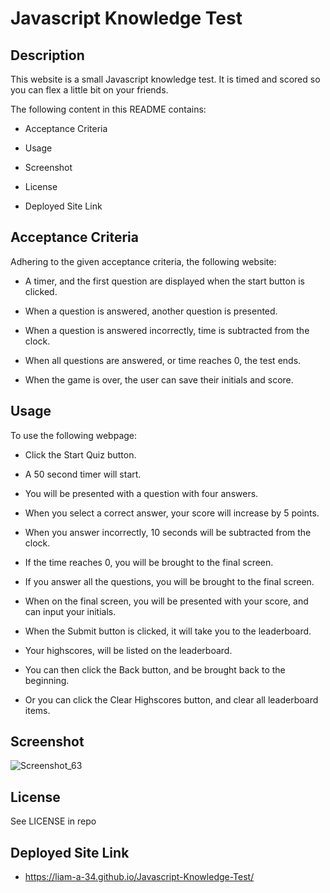 # Javascript Knowledge Test

## Description

This website is a small Javascript knowledge test. It is timed and scored so you can flex a little bit on your friends.

The following content in this README contains:

* Acceptance Criteria

* Usage

* Screenshot

* License

* Deployed Site Link

## Acceptance Criteria

Adhering to the given acceptance criteria, the following website:

* A timer, and the first question are displayed when the start button is clicked.

* When a question is answered, another question is presented.

* When a question is answered incorrectly, time is subtracted from the clock.

* When all questions are answered, or time reaches 0, the test ends.

* When the game is over, the user can save their initials and score.

## Usage

To use the following webpage:

* Click the Start Quiz button.

* A 50 second timer will start.

* You will be presented with a question with four answers.

* When you select a correct answer, your score will increase by 5 points.

* When you answer incorrectly, 10 seconds will be subtracted from the clock.

* If the time reaches 0, you will be brought to the final screen.

* If you answer all the questions, you will be brought to the final screen.

* When on the final screen, you will be presented with your score, and can input your initials.

* When the Submit button is clicked, it will take you to the leaderboard.

* Your highscores, will be listed on the leaderboard.

* You can then click the Back button, and be brought back to the beginning.

* Or you can click the Clear Highscores button, and clear all leaderboard items.

## Screenshot

![Screenshot_63](https://user-images.githubusercontent.com/113379247/200028906-49dc7ca0-7226-46ce-849a-2239e9bf835a.png)

## License 

See LICENSE in repo

## Deployed Site Link

* https://liam-a-34.github.io/Javascript-Knowledge-Test/
